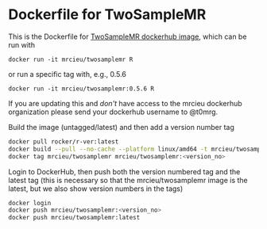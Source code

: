 # Dockerfile for TwoSampleMR

This is the Dockerfile for [TwoSampleMR dockerhub image](https://hub.docker.com/r/mrcieu/twosamplemr), which can be run with
```
docker run -it mrcieu/twosamplemr R
```

or run a specific tag with, e.g., 0.5.6
```
docker run -it mrcieu/twosamplemr:0.5.6 R
```

If you are updating this and *don't* have access to the mrcieu dockerhub organization please send your dockerhub username to @t0mrg.

Build the image (untagged/latest) and then add a version number tag

```bash
docker pull rocker/r-ver:latest
docker build --pull --no-cache --platform linux/amd64 -t mrcieu/twosamplemr .
docker tag mrcieu/twosamplemr mrcieu/twosamplemr:<version_no>
```

Login to DockerHub, then push both the version numbered tag and the latest tag (this is necessary so that the mrcieu/twosamplemr image is the latest, but we also show version numbers in the tags)

```bash
docker login
docker push mrcieu/twosamplemr:<version_no>
docker push mrcieu/twosamplemr:latest
```
